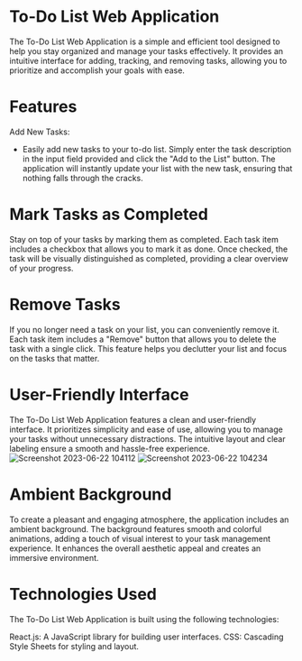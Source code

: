 # To-Do List Web Application
The To-Do List Web Application is a simple and efficient tool designed to help you stay organized and manage your tasks effectively. It provides an intuitive interface for adding, tracking, and removing tasks, allowing you to prioritize and accomplish your goals with ease.

# Features
Add New Tasks:
- Easily add new tasks to your to-do list. Simply enter the task description in the input field provided and click the "Add to the List" button. The application will instantly update your list with the new task, ensuring that nothing falls through the cracks.

# Mark Tasks as Completed
Stay on top of your tasks by marking them as completed. Each task item includes a checkbox that allows you to mark it as done. Once checked, the task will be visually distinguished as completed, providing a clear overview of your progress.

# Remove Tasks
If you no longer need a task on your list, you can conveniently remove it. Each task item includes a "Remove" button that allows you to delete the task with a single click. This feature helps you declutter your list and focus on the tasks that matter.

# User-Friendly Interface
The To-Do List Web Application features a clean and user-friendly interface. It prioritizes simplicity and ease of use, allowing you to manage your tasks without unnecessary distractions. The intuitive layout and clear labeling ensure a smooth and hassle-free experience.
![Screenshot 2023-06-22 104112](https://github.com/smithd36/cool-react-todo-list/assets/90289165/387cd330-a8b4-419f-bf68-59ea06c40990)
![Screenshot 2023-06-22 104234](https://github.com/smithd36/cool-react-todo-list/assets/90289165/9dbce469-a4ed-4448-8453-7ec8352200d9)

# Ambient Background
To create a pleasant and engaging atmosphere, the application includes an ambient background. The background features smooth and colorful animations, adding a touch of visual interest to your task management experience. It enhances the overall aesthetic appeal and creates an immersive environment.

# Technologies Used
The To-Do List Web Application is built using the following technologies:

React.js: A JavaScript library for building user interfaces.
CSS: Cascading Style Sheets for styling and layout.
